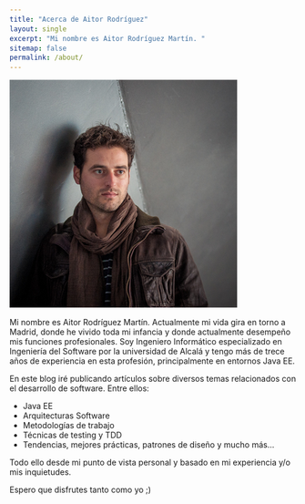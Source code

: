```yaml
---
title: "Acerca de Aitor Rodríguez"
layout: single
excerpt: "Mi nombre es Aitor Rodríguez Martín. "
sitemap: false
permalink: /about/
---
```


![Aitor Rodríguez](/images/about_me.jpg)

Mi nombre es Aitor Rodríguez Martín. Actualmente mi vida gira en torno a Madrid, donde he vivido toda mi infancia y donde actualmente desempeño mis funciones profesionales. Soy Ingeniero Informático especializado en Ingeniería del Software por la universidad de Alcalá y tengo más de trece años de experiencia en esta profesión, principalmente en entornos Java EE.

En este blog iré publicando artículos sobre diversos temas relacionados con el desarrollo de software. Entre ellos:

- Java EE
- Arquitecturas Software
- Metodologías de trabajo
- Técnicas de testing y TDD
- Tendencias, mejores prácticas, patrones de diseño y mucho más...

Todo ello desde mi punto de vista personal y basado en mi experiencia y/o mis inquietudes.

Espero que disfrutes tanto como yo ;)
